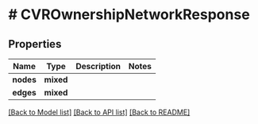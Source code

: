 # # CVROwnershipNetworkResponse

## Properties

Name | Type | Description | Notes
------------ | ------------- | ------------- | -------------
**nodes** | **mixed** |  |
**edges** | **mixed** |  |

[[Back to Model list]](../../README.md#models) [[Back to API list]](../../README.md#endpoints) [[Back to README]](../../README.md)
